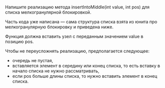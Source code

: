 Напишите реализацию метода insertIntoMiddle(int value, int pos) для списка мелкогранулярной блокировкой.

Часть кода уже написана — сама структура списка взята из юнита про мелкогранулярную блокировку и приведена ниже.

Функция должна вставить узел с переданным значением value в позицию pos. 

Чтобы не переусложнять реализацию, предполагается следующее:
- очередь не пустая,
- вставляется элемент в середину или конец списка, то есть вставку в начало списка не нужно рассматривать,
- если pos больше длины списка, то нужно вставить элемент в конец списка.


